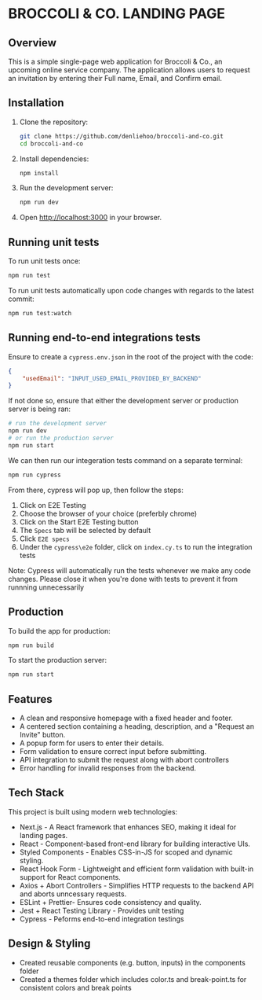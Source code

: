 # BROCCOLI & CO. LANDING PAGE

## Overview

This is a simple single-page web application for Broccoli & Co., an upcoming online service company. The application allows users to request an invitation by entering their Full name, Email, and Confirm email.

## Installation

1. Clone the repository:
   ```sh
   git clone https://github.com/denliehoo/broccoli-and-co.git
   cd broccoli-and-co
   ```
2. Install dependencies:
   ```sh
   npm install
   ```
3. Run the development server:
   ```sh
   npm run dev
   ```
4. Open [http://localhost:3000](http://localhost:3000) in your browser.

## Running unit tests

To run unit tests once:

```sh
npm run test
```

To run unit tests automatically upon code changes with regards to the latest commit:

```sh
npm run test:watch
```

## Running end-to-end integrations tests

Ensure to create a `cypress.env.json` in the root of the project with the code:

```JSON
{
    "usedEmail": "INPUT_USED_EMAIL_PROVIDED_BY_BACKEND"
}
```

If not done so, ensure that either the development server or production server is being ran:

```sh
# run the development server
npm run dev
# or run the production server
npm run start

```

We can then run our integeration tests command on a separate terminal:

```sh
npm run cypress
```

From there, cypress will pop up, then follow the steps:

1. Click on E2E Testing
2. Choose the browser of your choice (preferbly chrome)
3. Click on the Start E2E Testing button
4. The `Specs` tab will be selected by default
5. Click `E2E specs`
6. Under the `cypress\e2e` folder, click on `index.cy.ts` to run the integration tests

Note: Cypress will automatically run the tests whenever we make any code changes. Please close it when you're done with tests to prevent it from runnning unnecessarily

## Production

To build the app for production:

```sh
npm run build
```

To start the production server:

```sh
npm run start
```

## Features

- A clean and responsive homepage with a fixed header and footer.
- A centered section containing a heading, description, and a "Request an Invite" button.
- A popup form for users to enter their details.
- Form validation to ensure correct input before submitting.
- API integration to submit the request along with abort controllers
- Error handling for invalid responses from the backend.

## Tech Stack

This project is built using modern web technologies:

- Next.js - A React framework that enhances SEO, making it ideal for landing pages.
- React - Component-based front-end library for building interactive UIs.
- Styled Components - Enables CSS-in-JS for scoped and dynamic styling.
- React Hook Form - Lightweight and efficient form validation with built-in support for React components.
- Axios + Abort Controllers - Simplifies HTTP requests to the backend API and aborts unncessary requests.
- ESLint + Prettier- Ensures code consistency and quality.
- Jest + React Testing Library - Provides unit testing
- Cypress - Peforms end-to-end integration testings

## Design & Styling

- Created reusable components (e.g. button, inputs) in the components folder
- Created a themes folder which includes color.ts and break-point.ts for consistent colors and break points

